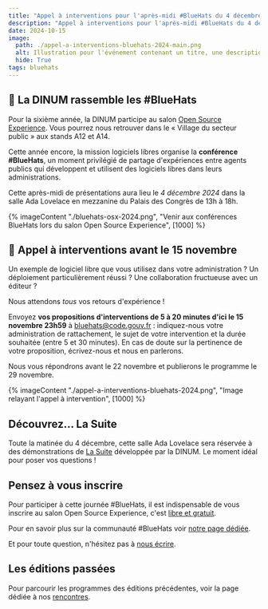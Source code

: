 ```yaml
---
title: "Appel à interventions pour l'après-midi #BlueHats du 4 décembre 2024 au salon Open Source Experience"
description: "Appel à interventions pour l'après-midi #BlueHats du 4 décembre 2024 au salon Open Source Experience"
date: 2024-10-15
image:
  path: ./appel-a-interventions-bluehats-2024-main.png
  alt: Illustration pour l'événement contenant un titre, une description, la date, le lieu, et l'adresse de la page #BlueHats du site.
  hide: True
tags: bluehats
---
```


## 🧢 La DINUM rassemble les #BlueHats

Pour la sixième année, la DINUM participe au salon [Open Source
Experience](https://www.opensource-experience.com/). Vous pourrez nous
retrouver dans le « Village du secteur public » aux stands A12 et A14.

Cette année encore, la mission logiciels libres organise la **conférence
#BlueHats**, un moment privilégié de partage d'expériences entre agents
publics qui développent et utilisent des logiciels libres dans leurs
administrations.

Cette après-midi de présentations aura lieu le *4 décembre 2024* dans
la salle Ada Lovelace en mezzanine du Palais des Congrès de 13h à 18h.

{% imageContent "./bluehats-osx-2024.png", "Venir aux conférences BlueHats lors du salon Open Source Experience", [1000] %}

## 📅 Appel à interventions avant le 15 novembre

Un exemple de logiciel libre que vous utilisez dans votre
administration ? Un déploiement particulièrement réussi ? Une
collaboration fructueuse avec un éditeur ?

Nous attendons *tous* vos retours d'expérience !

Envoyez **vos propositions d'interventions de 5 à 20 minutes d'ici le
15 novembre 23h59** à [bluehats@code.gouv.fr](bluehats@code.gouv.fr) :
indiquez-nous votre administration de rattachement, le sujet de votre
intervention et la durée souhaitée (entre 5 et 30 minutes). En cas de
doute sur la pertinence de votre proposition, écrivez-nous et nous en
parlerons.

Nous vous répondrons avant le 22 novembre et publierons le programme
le 29 novembre.

{% imageContent "./appel-a-interventions-bluehats-2024.png", "Image relayant l'appel à intervention", [1000] %}

## Découvrez... La Suite

Toute la matinée du 4 décembre, cette salle Ada Lovelace sera réservée
à des démonstrations de [La Suite](https://lasuite.numerique.gouv.fr/)
développée par la DINUM. Le moment idéal pour poser vos questions !

## Pensez à vous inscrire

Pour participer à cette journée #BlueHats, il est indispensable de vous inscrire au salon Open Source Experience, c'est [libre et gratuit](https://www.opensource-experience.com/creer-mon-badge/?payment_promo_code=E-DINUMOSXP24&utm_source=email&utm_medium=email&utm_campaign=dinum).

Pour en savoir plus sur la communauté #BlueHats voir [notre page dédiée](/fr/bluehats/).

Et pour toute question, n'hésitez pas à [nous écrire](mailto:bluehats@code.gouv.fr).

## Les éditions passées

Pour parcourir les programmes des éditions précédentes, voir la page dédiée à nos [rencontres](https://code.gouv.fr/fr/bluehats/tags/rencontre/).
